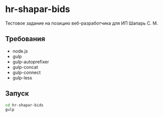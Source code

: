 # hr-shapar-bids

Тестовое задание на позицию веб-разработчика для ИП Шапарь С. М.


## Требования

- node.js
- gulp
- gulp-autoprefixer
- gulp-concat
- gulp-connect
- gulp-less


## Запуск

```sh
cd hr-shapar-bids
gulp 
```
